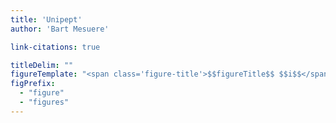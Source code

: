 ```yaml
---
title: 'Unipept'
author: 'Bart Mesuere'

link-citations: true

titleDelim: ""
figureTemplate: "<span class='figure-title'>$$figureTitle$$ $$i$$</span> $$t$$"
figPrefix:
  - "figure"
  - "figures"
---
```

